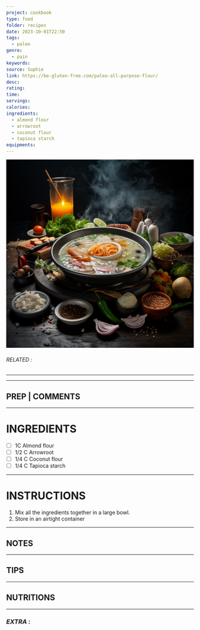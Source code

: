 ```yaml
---
project: cookbook
type: food
folder: recipes
date: 2023-10-01T22:50
tags:
  - paleo
genre:
  - pain
keywords: 
source: Sophie
link: https://be-gluten-free.com/paleo-all-purpose-flour/
desc: 
rating: 
time: 
servings: 
calories: 
ingredients:
  - almond flour
  - arrowroot
  - coconut flour
  - tapioca starch
equipments:
---
```


![IMAGE](_default.png)

###### *RELATED* : 
---


---
## PREP | COMMENTS



---
# INGREDIENTS

- [ ] 1C Almond flour
- [ ] 1/2 C Arrowroot
- [ ] 1/4 C Coconut flour
- [ ] 1/4 C Tapioca starch

---
# INSTRUCTIONS

1. Mix all the ingredients together in a large bowl.
2. Store in an airtight container

---
## NOTES



---
## TIPS



---
## NUTRITIONS



---
### *EXTRA* :




